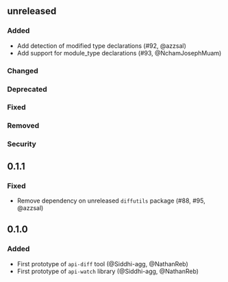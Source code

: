 ## unreleased

### Added

- Add detection of modified type declarations
(#92, @azzsal) 
- Add support for module_type declarations (#93, @NchamJosephMuam)

### Changed

### Deprecated

### Fixed

### Removed

### Security

## 0.1.1

### Fixed

- Remove dependency on unreleased `diffutils` package
  (#88, #95, @azzsal)

## 0.1.0

### Added

- First prototype of `api-diff` tool (@Siddhi-agg, @NathanReb)
- First prototype of `api-watch` library (@Siddhi-agg, @NathanReb)
